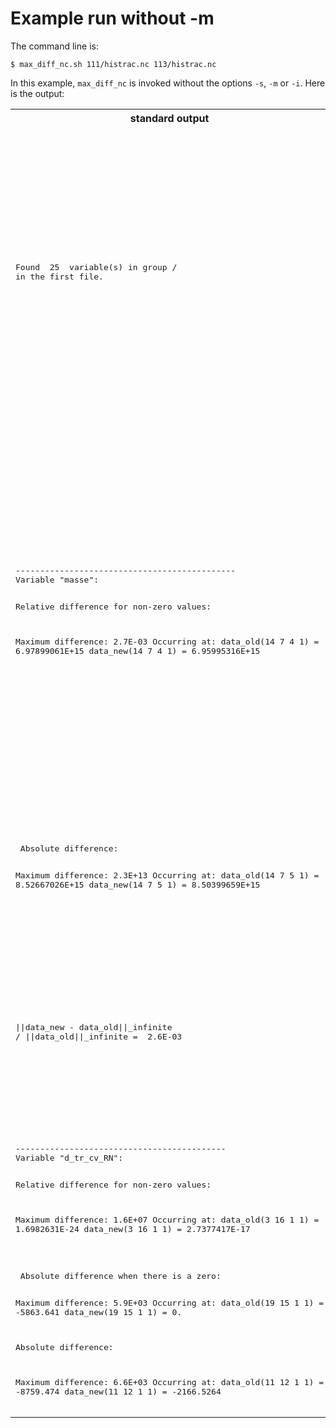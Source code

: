 # Example run without -m

The command line is:

    $ max_diff_nc.sh 111/histrac.nc 113/histrac.nc

In this example, `max_diff_nc` is invoked without the options `-s`, `-m`
or `-i`. Here is the output:

<table>
<tr>
<th>standard output</th>
<th>comment</th>
</tr>

<tr>

<td>
<pre>
Found  25  variable(s) in group /
in the first file.
</pre>
</td>

<td>The program found 25 variables in the root group of
the first file. In this example, there are no subgroups.  23 of the
variables are identical to the variables with same name in the second
file. As the option <code>-s</code> was not used, those 23 identical
variables do not appear below. Only two variables for which
differences were found appear.</td>
</tr>

<tr>
<td>
<pre>
---------------------------------------------
Variable "masse":

 Relative difference for non-zero values:

Maximum difference:  2.7E-03
 Occurring at:
data_old(14 7 4 1) =    6.97899061E+15
data_new(14 7 4 1) =    6.95995316E+15
</pre>
</td>

<td><code>masse</code> is a 4-dimensional array. The location of the
maximum is given by the set of 4 indices: 14 7 4 1. These are the
Fortran indices:

<ul>
<li>the list of dimensions is reversed
from the list given by <code>ncdump -h</code>;</li>
<li>the indices start at 1 in each dimension</li>
</ul>

(The location of the maximum is repeated for the two arrays but, of
course, it is by definition the same location.) You can see that
6.97899061E+15 / 6.95995316E+15 - 1 ~= 2.7E-03</td>

</tr>

<tr>
<td>
<pre>
 Absolute difference:

Maximum difference:  2.3E+13
 Occurring at:
data_old(14 7 5 1) =    8.52667026E+15
data_new(14 7 5 1) =    8.50399659E+15
</pre>
</td>

<td>There is no zero value in <code>data_old</code> or
<code>data_new</code> so the program only prints the maximum absolute
difference for the whole arrays.</td>

</tr>
<tr>
<td>
<pre>
||data_new - data_old||_infinite
/ ||data_old||_infinite =  2.6E-03</pre>
</td>

<td>This is the infinite norm (that is, maximum of absolue value) of
the difference divided by the infinite norm of
<code>data_old</code>. Note that you had the infinite norm of the
difference just above (2.3E+13 in this example) so this also gives you
the infinite norm of <code>data_old</code>.</td>

</tr>
<tr>
<td>
<pre>
-------------------------------------------
Variable "d_tr_cv_RN":

 Relative difference for non-zero values:

Maximum difference: 1.6E+07
 Occurring at:
data_old(3 16 1 1) =  1.6982631E-24
data_new(3 16 1 1) =  2.7377417E-17

</pre>
</td>
</tr>
<tr>
<td>
<pre>
 Absolute difference when there is a zero:

Maximum difference: 5.9E+03
 Occurring at:
data_old(19 15 1 1) =  -5863.641
data_new(19 15 1 1) =  0.

 Absolute difference:

Maximum difference: 6.6E+03
 Occurring at:
data_old(11 12 1 1) =  -8759.474
data_new(11 12 1 1) =  -2166.5264
</pre>
</td>

<td>There are zero values at some locations in <code>data_old</code> or
<code>data_new</code> so the program prints two results: for locations
where there is a zero value and for the whole arrays.</td>

</tr>
</table>
